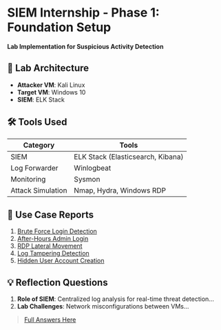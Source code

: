 # SIEM Internship - Phase 1: Foundation Setup  
**Lab Implementation for Suspicious Activity Detection**  

## 🔧 Lab Architecture  
- **Attacker VM**: Kali Linux 
- **Target VM**: Windows 10 
- **SIEM**: ELK Stack

## 🛠️ Tools Used  
| Category       | Tools                          |  
|----------------|--------------------------------|  
| SIEM           | ELK Stack (Elasticsearch, Kibana)|  
| Log Forwarder  | Winlogbeat                     |  
| Monitoring     | Sysmon                         |  
| Attack Simulation | Nmap, Hydra, Windows RDP     |  

## 📂 Use Case Reports  
1. [Brute Force Login Detection](writeups/use-case-1-brute-force.md)  
2. [After-Hours Admin Login](writeups/use-case-2-after-hours.md)  
3. [RDP Lateral Movement](writeups/use-case-3-rdp-lateral.md)  
4. [Log Tampering Detection](writeups/use-case-4-log-tampering.md)  
5. [Hidden User Account Creation](writeups/use-case-5-hidden-user.md)  

## 💡 Reflection Questions  
1. **Role of SIEM**: Centralized log analysis for real-time threat detection...  
2. **Lab Challenges**: Network misconfigurations between VMs...  
> [Full Answers Here](writeups/reflection-questions.md)
